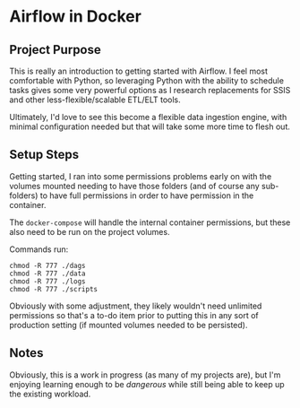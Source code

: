 # Airflow in Docker

## Project Purpose
This is really an introduction to getting started with Airflow. I feel most comfortable with Python, so leveraging Python with the ability to schedule tasks gives some very powerful options as I research replacements for SSIS and other less-flexible/scalable ETL/ELT tools.

Ultimately, I'd love to see this become a flexible data ingestion engine, with minimal configuration needed but that will take some more time to flesh out.

## Setup Steps
Getting started, I ran into some permissions problems early on with the volumes mounted needing to have those folders (and of course any sub-folders) to have full permissions in order to have permission in the container.

The `docker-compose` will handle the internal container permissions, but these also need to be run on the project volumes.

Commands run:
```
chmod -R 777 ./dags
chmod -R 777 ./data
chmod -R 777 ./logs
chmod -R 777 ./scripts
```
Obviously with some adjustment, they likely wouldn't need unlimited permissions so that's a to-do item prior to putting this in any sort of production setting (if mounted volumes needed to be persisted).

## Notes
Obviously, this is a work in progress (as many of my projects are), but I'm enjoying learning enough to be _dangerous_ while still being able to keep up the existing workload.